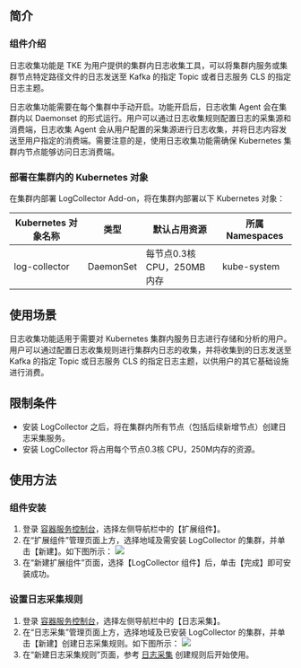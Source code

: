 ## 简介
### 组件介绍

日志收集功能是 TKE 为用户提供的集群内日志收集工具，可以将集群内服务或集群节点特定路径文件的日志发送至 Kafka 的指定 Topic 或者日志服务 CLS 的指定日志主题。

日志收集功能需要在每个集群中手动开启。功能开启后，日志收集 Agent 会在集群内以 Daemonset 的形式运行。用户可以通过日志收集规则配置日志的采集源和消费端，日志收集 Agent 会从用户配置的采集源进行日志收集，并将日志内容发送至用户指定的消费端。需要注意的是，使用日志收集功能需确保 Kubernetes 集群内节点能够访问日志消费端。

### 部署在集群内的 Kubernetes 对象

在集群内部署 LogCollector Add-on，将在集群内部署以下 Kubernetes 对象：

| Kubernetes 对象名称 | 类型        | 默认占用资源              | 所属 Namespaces |
| -------------- | --------- | ------------------- | ------------ |
| log-collector  | DaemonSet | 每节点0.3核 CPU，250MB内存 | kube-system  |

## 使用场景

日志收集功能适用于需要对 Kubernetes 集群内服务日志进行存储和分析的用户。用户可以通过配置日志收集规则进行集群内日志的收集，并将收集到的日志发送至 Kafka 的指定 Topic 或日志服务 CLS 的指定日志主题，以供用户的其它基础设施进行消费。

##  限制条件
- 安装 LogCollector 之后，将在集群内所有节点（包括后续新增节点）创建日志采集服务。
- 安装 LogCollector 将占用每个节点0.3核 CPU，250M内存的资源。

## 使用方法

### 组件安装
1. 登录 [容器服务控制台](https://console.cloud.tencent.com/tke2)，选择左侧导航栏中的【扩展组件】。
2. 在“扩展组件”管理页面上方，选择地域及需安装 LogCollector 的集群，并单击【新建】。如下图所示：
![](https://main.qcloudimg.com/raw/4b7f364107adde29df480403dfe3e43b.png)
2. 在“新建扩展组件”页面，选择【LogCollector 组件】后，单击【完成】即可安装成功。

### 设置日志采集规则
1. 登录 [容器服务控制台](https://console.cloud.tencent.com/tke2)，选择左侧导航栏中的【日志采集】。
2. 在“日志采集”管理页面上方，选择地域及已安装 LogCollector 的集群，并单击【新建】创建日志采集规则。如下图所示：
![](https://main.qcloudimg.com/raw/47157223647e2d4f0eea5680b7dea989.png)
3. 在“新建日志采集规则”页面，参考 [日志采集](https://intl.cloud.tencent.com/document/product/457/32419) 创建规则后开始使用。
